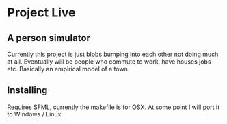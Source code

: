 # Project Live
## A person simulator
Currently this project is just blobs bumping into each other not doing much at all. Eventually will be people who commute to work, have houses jobs etc. Basically an empirical model of a town.

## Installing
Requires SFML, currently the makefile is for OSX. At some point I will port it to Windows / Linux
